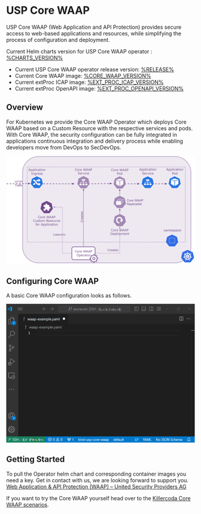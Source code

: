 # USP Core WAAP

USP Core WAAP (Web Application and API Protection) provides secure access to web-based applications and resources,
while simplifying the process of configuration and deployment.

Current Helm charts version for USP Core WAAP operator : [%CHARTS_VERSION%](helm-CHANGELOG.md)

* Current USP Core WAAP operator release version: [%RELEASE%](operator-CHANGELOG.md)
* Current Core WAAP image: [%CORE_WAAP_VERSION%](waap-CHANGELOG.md)
* Current extProc ICAP image: [%EXT_PROC_ICAP_VERSION%](ext-proc-icap-CHANGELOG.md)
* Current extProc OpenAPI image: [%EXT_PROC_OPENAPI_VERSION%](ext-proc-openapi-CHANGELOG.md)

## Overview

For Kubernetes we provide the Core WAAP Operator which deploys Core WAAP based on a Custom 
Resource with the respective services and pods. With Core WAAP, the security configuration can be fully integrated in applications continuous integration and delivery process 
while enabling developers move from DevOps to SecDevOps.

![Core WAAP Overview](assets/images/core-waap-illustration1.png)

## Configuring Core WAAP

A basic Core WAAP configuration looks as follows.

![Core WAAP configuration example](assets/images/core-waap-editor-demo.gif)

## Getting Started

To pull the Operator helm chart and corresponding container images you need a key. Get in contact with us, we are looking forward to support you.
[Web Application &#038; API Protection (WAAP) &#8211; United Security Providers AG](https://www.united-security-providers.ch/technology/application-security/web-application-api-protection-waap/#more)

If you want to try the Core WAAP yourself head over to the [Killercoda Core WAAP scenarios](https://killercoda.com/united-security-providers).
